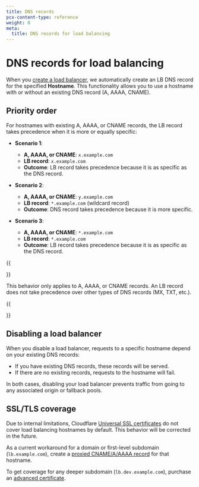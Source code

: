 ```yaml
---
title: DNS records
pcx-content-type: reference
weight: 0
meta:
  title: DNS records for load balancing
---
```


# DNS records for load balancing

When you [create a load balancer](/load-balancing/how-to/create-load-balancer/), we automatically create an LB DNS record for the specified **Hostname**. This functionality allows you to use a hostname with or without an existing DNS record (A, AAAA, CNAME).

## Priority order

For hostnames with existing A, AAAA, or CNAME records, the LB record takes precedence when it is more or equally specific:

*   **Scenario 1**:

    *   **A, AAAA, or CNAME**: `x.example.com`
    *   **LB record**: `x.example.com`
    *   **Outcome**: LB record takes precedence because it is as specific as the DNS record.

*   **Scenario 2**:

    *   **A, AAAA, or CNAME**: `y.example.com`
    *   **LB record**: `*.example.com` (wildcard record)
    *   **Outcome**: DNS record takes precedence because it is more specific.

*   **Scenario 3**:

    *   **A, AAAA, or CNAME**: `*.example.com`
    *   **LB record**: `*.example.com`
    *   **Outcome**: LB record takes precedence because it is as specific as the DNS record.

{{<Aside type="note">}}

This behavior only applies to A, AAAA, or CNAME records. An LB record does not take precedence over other types of DNS records (MX, TXT, etc.).

{{</Aside>}}

## Disabling a load balancer

When you disable a load balancer, requests to a specific hostname depend on your existing DNS records:

*   If you have existing DNS records, these records will be served.
*   If there are no existing records, requests to the hostname will fail.

In both cases, disabling your load balancer prevents traffic from going to any associated origin or fallback pools.

## SSL/TLS coverage

Due to internal limitations, Cloudflare [Universal SSL certificates](/ssl/edge-certificates/universal-ssl) do not cover load balancing hostnames by default. This behavior will be corrected in the future.

As a current workaround for a domain or first-level subdomain (`lb.example.com`), create a [proxied CNAME/A/AAAA record](https://support.cloudflare.com/hc/articles/360019093151) for that hostname.

To get coverage for any deeper subdomain (`lb.dev.example.com`), purchase an [advanced certificate](/ssl/edge-certificates/advanced-certificate-manager).
